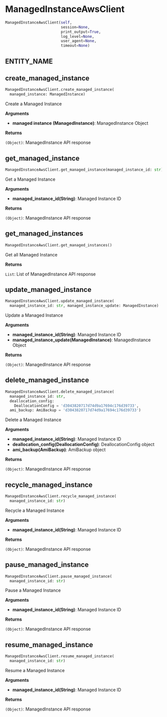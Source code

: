<h1 id="spotinst_sdk2.clients.managed_instance.ManagedInstanceAwsClient">ManagedInstanceAwsClient</h1>

```python
ManagedInstanceAwsClient(self,
                         session=None,
                         print_output=True,
                         log_level=None,
                         user_agent=None,
                         timeout=None)
```

<h2 id="spotinst_sdk2.clients.managed_instance.ManagedInstanceAwsClient.ENTITY_NAME">ENTITY_NAME</h2>


<h2 id="spotinst_sdk2.clients.managed_instance.ManagedInstanceAwsClient.create_managed_instance">create_managed_instance</h2>

```python
ManagedInstanceAwsClient.create_managed_instance(
  managed_instance: ManagedInstance)
```

Create a Managed Instance

__Arguments__

- __managed instance (ManagedInstance)__: ManagedInstance Object

__Returns__

`(Object)`: ManagedInstance API response

<h2 id="spotinst_sdk2.clients.managed_instance.ManagedInstanceAwsClient.get_managed_instance">get_managed_instance</h2>

```python
ManagedInstanceAwsClient.get_managed_instance(managed_instance_id: str)
```

Get a Managed Instance

__Arguments__

- __managed_instance_id(String)__: Managed Instance ID

__Returns__

`(Object)`: ManagedInstance API response

<h2 id="spotinst_sdk2.clients.managed_instance.ManagedInstanceAwsClient.get_managed_instances">get_managed_instances</h2>

```python
ManagedInstanceAwsClient.get_managed_instances()
```

Get all Managed Instance

__Returns__

`List`: List of ManagedInstance API response

<h2 id="spotinst_sdk2.clients.managed_instance.ManagedInstanceAwsClient.update_managed_instance">update_managed_instance</h2>

```python
ManagedInstanceAwsClient.update_managed_instance(
  managed_instance_id: str, managed_instance_update: ManagedInstance)
```

Update a Managed Instance

__Arguments__

- __managed_instance_id(String)__: Managed Instance ID
- __managed_instance_update(ManagedInstance)__: ManagedInstance Object

__Returns__

`(Object)`: ManagedInstance API response

<h2 id="spotinst_sdk2.clients.managed_instance.ManagedInstanceAwsClient.delete_managed_instance">delete_managed_instance</h2>

```python
ManagedInstanceAwsClient.delete_managed_instance(
  managed_instance_id: str,
  deallocation_config:
    DeallocationConfig = 'd3043820717d74d9a17694c176d39733',
  ami_backup: AmiBackup = 'd3043820717d74d9a17694c176d39733')
```

Delete a Managed Instance

__Arguments__

- __managed_instance_id(String)__: Managed Instance ID
- __deallocation_config(DeallocationConfig)__: DeallocationConfig object
- __ami_backup(AmiBackup)__: AmiBackup object

__Returns__

`(Object)`: ManagedInstance API response

<h2 id="spotinst_sdk2.clients.managed_instance.ManagedInstanceAwsClient.recycle_managed_instance">recycle_managed_instance</h2>

```python
ManagedInstanceAwsClient.recycle_managed_instance(
  managed_instance_id: str)
```

Recycle a Managed Instance

__Arguments__

- __managed_instance_id(String)__: Managed Instance ID

__Returns__

`(Object)`: ManagedInstance API response

<h2 id="spotinst_sdk2.clients.managed_instance.ManagedInstanceAwsClient.pause_managed_instance">pause_managed_instance</h2>

```python
ManagedInstanceAwsClient.pause_managed_instance(
  managed_instance_id: str)
```

Pause a Managed Instance

__Arguments__

- __managed_instance_id(String)__: Managed Instance ID

__Returns__

`(Object)`: ManagedInstance API response

<h2 id="spotinst_sdk2.clients.managed_instance.ManagedInstanceAwsClient.resume_managed_instance">resume_managed_instance</h2>

```python
ManagedInstanceAwsClient.resume_managed_instance(
  managed_instance_id: str)
```

Resume a Managed Instance

__Arguments__

- __managed_instance_id(String)__: Managed Instance ID

__Returns__

`(Object)`: ManagedInstance API response

